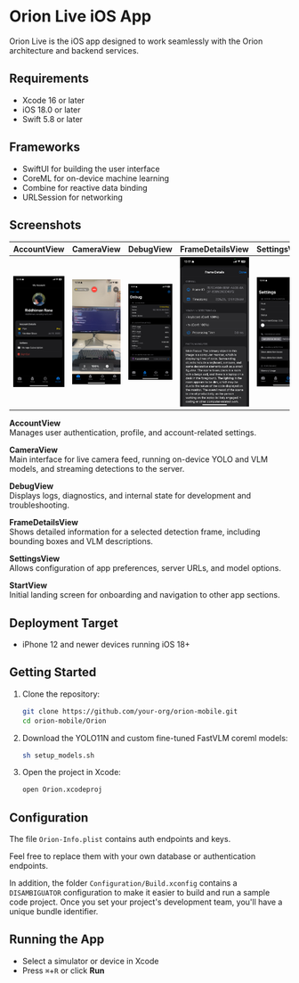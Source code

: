 # Orion Live iOS App

Orion Live is the iOS app designed to work seamlessly with the Orion architecture and backend services.

## Requirements

- Xcode 16 or later  
- iOS 18.0 or later  
- Swift 5.8 or later  

## Frameworks

- SwiftUI for building the user interface  
- CoreML for on-device machine learning  
- Combine for reactive data binding  
- URLSession for networking  

## Screenshots

| AccountView | CameraView | DebugView | FrameDetailsView | SettingsView | StartView |
|:-----------:|:----------:|:---------:|:---------------:|:------------:|:---------:|
| ![AccountView](../demo/mobile/AccountView.png) | ![CameraView](../demo/mobile/CameraView.png) | ![DebugView](../demo/mobile/DebugView.png) | ![FrameDetailsView](../demo/mobile/FrameDetailsView.png) | ![SettingsView](../demo/mobile/SettingsView.png) | ![StartView](../demo/mobile/StartView.png) |

**AccountView**  
Manages user authentication, profile, and account-related settings.

**CameraView**  
Main interface for live camera feed, running on-device YOLO and VLM models, and streaming detections to the server.

**DebugView**  
Displays logs, diagnostics, and internal state for development and troubleshooting.

**FrameDetailsView**  
Shows detailed information for a selected detection frame, including bounding boxes and VLM descriptions.

**SettingsView**  
Allows configuration of app preferences, server URLs, and model options.

**StartView**  
Initial landing screen for onboarding and navigation to other app sections.

## Deployment Target

- iPhone 12 and newer devices running iOS 18+

## Getting Started

1. Clone the repository:  

   ```bash
   git clone https://github.com/your-org/orion-mobile.git
   cd orion-mobile/Orion
   ```

2. Download the YOLO11N and custom fine-tuned FastVLM coreml models:  

   ```bash
   sh setup_models.sh
   ```

3. Open the project in Xcode:  

   ```bash
   open Orion.xcodeproj
   ```

## Configuration

The file `Orion-Info.plist` contains auth endpoints and keys.

Feel free to replace them with your own database or authentication endpoints.

In addition, the folder `Configuration/Build.xconfig` contains a `DISAMBIGUATOR` configuration to make it easier to build and run a sample code project. Once you set your project's development team, you'll have a unique bundle identifier.

## Running the App

- Select a simulator or device in Xcode  
- Press `⌘`+`R` or click **Run**
